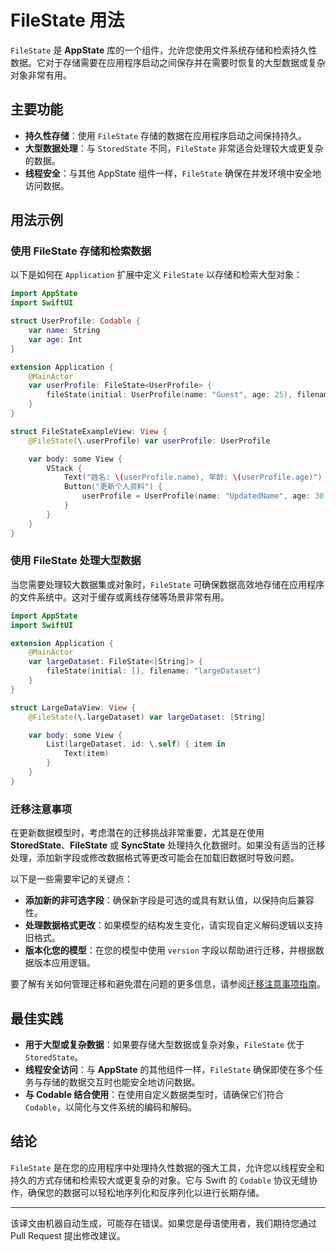 # FileState 用法

`FileState` 是 **AppState** 库的一个组件，允许您使用文件系统存储和检索持久性数据。它对于存储需要在应用程序启动之间保存并在需要时恢复的大型数据或复杂对象非常有用。

## 主要功能

- **持久性存储**：使用 `FileState` 存储的数据在应用程序启动之间保持持久。
- **大型数据处理**：与 `StoredState` 不同，`FileState` 非常适合处理较大或更复杂的数据。
- **线程安全**：与其他 AppState 组件一样，`FileState` 确保在并发环境中安全地访问数据。

## 用法示例

### 使用 FileState 存储和检索数据

以下是如何在 `Application` 扩展中定义 `FileState` 以存储和检索大型对象：

```swift
import AppState
import SwiftUI

struct UserProfile: Codable {
    var name: String
    var age: Int
}

extension Application {
    @MainActor
    var userProfile: FileState<UserProfile> {
        fileState(initial: UserProfile(name: "Guest", age: 25), filename: "userProfile")
    }
}

struct FileStateExampleView: View {
    @FileState(\.userProfile) var userProfile: UserProfile

    var body: some View {
        VStack {
            Text("姓名: \(userProfile.name), 年龄: \(userProfile.age)")
            Button("更新个人资料") {
                userProfile = UserProfile(name: "UpdatedName", age: 30)
            }
        }
    }
}
```

### 使用 FileState 处理大型数据

当您需要处理较大数据集或对象时，`FileState` 可确保数据高效地存储在应用程序的文件系统中。这对于缓存或离线存储等场景非常有用。

```swift
import AppState
import SwiftUI

extension Application {
    @MainActor
    var largeDataset: FileState<[String]> {
        fileState(initial: [], filename: "largeDataset")
    }
}

struct LargeDataView: View {
    @FileState(\.largeDataset) var largeDataset: [String]

    var body: some View {
        List(largeDataset, id: \.self) { item in
            Text(item)
        }
    }
}
```

### 迁移注意事项

在更新数据模型时，考虑潜在的迁移挑战非常重要，尤其是在使用 **StoredState**、**FileState** 或 **SyncState** 处理持久化数据时。如果没有适当的迁移处理，添加新字段或修改数据格式等更改可能会在加载旧数据时导致问题。

以下是一些需要牢记的关键点：
- **添加新的非可选字段**：确保新字段是可选的或具有默认值，以保持向后兼容性。
- **处理数据格式更改**：如果模型的结构发生变化，请实现自定义解码逻辑以支持旧格式。
- **版本化您的模型**：在您的模型中使用 `version` 字段以帮助进行迁移，并根据数据版本应用逻辑。

要了解有关如何管理迁移和避免潜在问题的更多信息，请参阅[迁移注意事项指南](migration-considerations.md)。


## 最佳实践

- **用于大型或复杂数据**：如果要存储大型数据或复杂对象，`FileState` 优于 `StoredState`。
- **线程安全访问**：与 **AppState** 的其他组件一样，`FileState` 确保即使在多个任务与存储的数据交互时也能安全地访问数据。
- **与 Codable 结合使用**：在使用自定义数据类型时，请确保它们符合 `Codable`，以简化与文件系统的编码和解码。

## 结论

`FileState` 是在您的应用程序中处理持久性数据的强大工具，允许您以线程安全和持久的方式存储和检索较大或更复杂的对象。它与 Swift 的 `Codable` 协议无缝协作，确保您的数据可以轻松地序列化和反序列化以进行长期存储。

---
该译文由机器自动生成，可能存在错误。如果您是母语使用者，我们期待您通过 Pull Request 提出修改建议。
